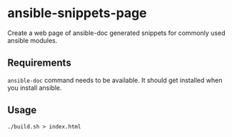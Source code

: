 # ansible-snippets-page

Create a web page of ansible-doc generated snippets for commonly used ansible modules.

## Requirements
`ansible-doc` command needs to be available. It should get installed when you install ansible.

## Usage
```
./build.sh > index.html
```
